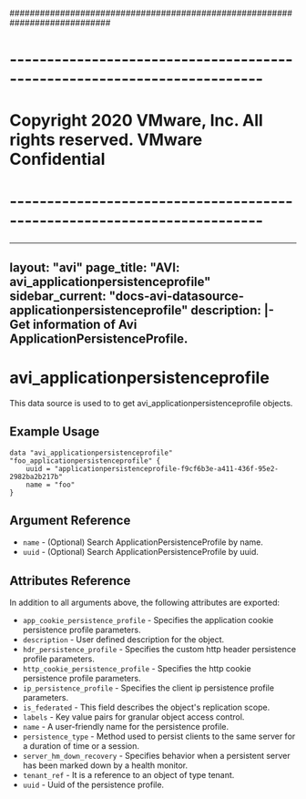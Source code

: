 ############################################################################
# ------------------------------------------------------------------------
# Copyright 2020 VMware, Inc.  All rights reserved. VMware Confidential
# ------------------------------------------------------------------------
###

---
layout: "avi"
page_title: "AVI: avi_applicationpersistenceprofile"
sidebar_current: "docs-avi-datasource-applicationpersistenceprofile"
description: |-
  Get information of Avi ApplicationPersistenceProfile.
---

# avi_applicationpersistenceprofile

This data source is used to to get avi_applicationpersistenceprofile objects.

## Example Usage

```hcl
data "avi_applicationpersistenceprofile" "foo_applicationpersistenceprofile" {
    uuid = "applicationpersistenceprofile-f9cf6b3e-a411-436f-95e2-2982ba2b217b"
    name = "foo"
}
```

## Argument Reference

* `name` - (Optional) Search ApplicationPersistenceProfile by name.
* `uuid` - (Optional) Search ApplicationPersistenceProfile by uuid.

## Attributes Reference

In addition to all arguments above, the following attributes are exported:

* `app_cookie_persistence_profile` - Specifies the application cookie persistence profile parameters.
* `description` - User defined description for the object.
* `hdr_persistence_profile` - Specifies the custom http header persistence profile parameters.
* `http_cookie_persistence_profile` - Specifies the http cookie persistence profile parameters.
* `ip_persistence_profile` - Specifies the client ip persistence profile parameters.
* `is_federated` - This field describes the object's replication scope.
* `labels` - Key value pairs for granular object access control.
* `name` - A user-friendly name for the persistence profile.
* `persistence_type` - Method used to persist clients to the same server for a duration of time or a session.
* `server_hm_down_recovery` - Specifies behavior when a persistent server has been marked down by a health monitor.
* `tenant_ref` - It is a reference to an object of type tenant.
* `uuid` - Uuid of the persistence profile.

